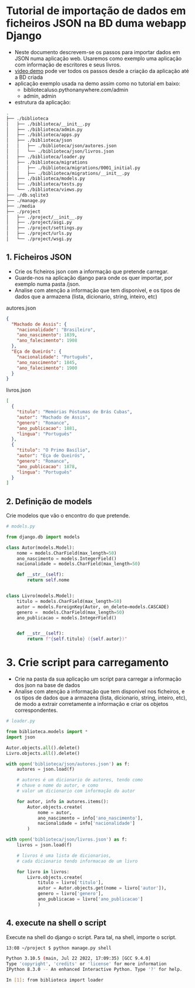 # Tutorial de importação de dados em ficheiros JSON na BD duma webapp Django

* Neste documento descrevem-se os passos para importar dados em JSON numa aplicação web. Usaremos como exemplo uma aplicação com informação de escritores e seus livros.
* [video demo](https://educast.fccn.pt/vod/clips/1oye8xaocv/link_box_h?locale=pt) pode ver todos os passos desde a criação da aplicação até a BD criada
* aplicação exemplo usada na demo assim como no tutorial em baixo:
    * bibliotecaluso.pythonanywhere.com/admin
    * admin, admin
* estrutura da aplicação:

```bash
.
├── ./biblioteca
│   ├── ./biblioteca/__init__.py
│   ├── ./biblioteca/admin.py
│   ├── ./biblioteca/apps.py
│   ├── ./biblioteca/json
│   │   ├── ./biblioteca/json/autores.json
│   │   └── ./biblioteca/json/livros.json
│   ├── ./biblioteca/loader.py
│   ├── ./biblioteca/migrations
│   │   ├── ./biblioteca/migrations/0001_initial.py
│   │   ├── ./biblioteca/migrations/__init__.py
│   ├── ./biblioteca/models.py
│   ├── ./biblioteca/tests.py
│   └── ./biblioteca/views.py
├── ./db.sqlite3
├── ./manage.py
├── ./media
├── ./project
│   ├── ./project/__init__.py
│   ├── ./project/asgi.py
│   ├── ./project/settings.py
│   ├── ./project/urls.py
│   └── ./project/wsgi.py
```

## 1. Ficheiros JSON

* Crie os ficheiros json com a informação que pretende carregar. 
* Guarde-nos na aplicação django para onde os quer importar, por exemplo numa pasta /json.
* Analise com atenção a informação que tem disponivel, e os tipos de dados que a armazena (lista, dicionario, string, inteiro, etc)
  
autores.json
```json
{
  "Machado de Assis": {
    "nacionalidade": "Brasileiro",
    "ano_nascimento": 1839,
    "ano_falecimento": 1908
  },
  "Eça de Queirós": {
    "nacionalidade": "Português",
    "ano_nascimento": 1845,
    "ano_falecimento": 1900
  }
}
```

livros.json
```json
[
  {
    "titulo": "Memórias Póstumas de Brás Cubas",
    "autor": "Machado de Assis",
    "genero": "Romance",
    "ano_publicacao": 1881,
    "lingua": "Português"
  },
  {
    "titulo": "O Primo Basílio",
    "autor": "Eça de Queirós",
    "genero": "Romance",
    "ano_publicacao": 1878,
    "lingua": "Português"
  }
]
```
## 2. Definição de models

Crie modelos que vão o encontro do que pretende.

```python
# models.py

from django.db import models

class Autor(models.Model):
    nome = models.CharField(max_length=50)
    ano_nascimento = models.IntegerField()
    nacionalidade = models.CharField(max_length=50)

    def __str__(self):
        return self.nome


class Livro(models.Model):
    titulo = models.CharField(max_length=50)
    autor = models.ForeignKey(Autor, on_delete=models.CASCADE)
    genero =  models.CharField(max_length=50)
    ano_publicacao = models.IntegerField()


    def __str__(self):
        return f"{self.titulo} ({self.autor})"
```

# 3. Crie script para carregamento

* Crie na pasta da sua aplicação um script para carregar a informação dos json na base de dados
* Analise com atenção a informação que tem disponivel nos ficheiros, e os tipos de dados que a armazena (lista, dicionario, string, inteiro, etc), de modo a extrair corretamente a informação e criar os objetos correspondentes.

```python
# loader.py

from biblioteca.models import *
import json

Autor.objects.all().delete()
Livro.objects.all().delete()

with open('biblioteca/json/autores.json') as f:
    autores = json.load(f)

    # autores é um dicionario de autores, tendo como
    # chave o nome do autor, e como
    # valor um dicionario com informação do autor  

    for autor, info in autores.items(): 
        Autor.objects.create(
            nome = autor,
            ano_nascimento = info['ano_nascimento'],
            nacionalidade = info['nacionalidade']
        )

with open('biblioteca/json/livros.json') as f:
    livros = json.load(f)

    # livros é uma lista de dicionarios,
    # cada dicionario tendo informacao de um livro

    for livro in livros:
        Livro.objects.create(
            titulo = livro['titulo'],
            autor = Autor.objects.get(nome = livro['autor']),
            genero = livro['genero'],
            ano_publicacao = livro['ano_publicacao']
            )
```

## 4. execute na shell o script

Execute na shell do django o script. Para tal, na shell, importe o script.

```bash
13:08 ~/project $ python manage.py shell

Python 3.10.5 (main, Jul 22 2022, 17:09:35) [GCC 9.4.0]
Type 'copyright', 'credits' or 'license' for more information
IPython 8.3.0 -- An enhanced Interactive Python. Type '?' for help.

In [1]: from biblioteca import loader
```
